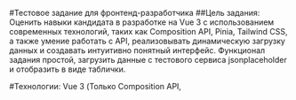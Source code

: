 #Тестовое задание для фронтенд-разработчика
##Цель задания:
Оценить навыки кандидата в разработке на Vue 3 с использованием современных технологий, таких как Composition API, Pinia, Tailwind CSS, а также умение работать с API, реализовывать динамическую загрузку данных и создавать интуитивно понятный интерфейс. Функционал задания простой, загрузить данные с тестового сервиса jsonplaceholder и отобразить в виде таблички.

#Технологии:
Vue 3 (Только Composition API, <script setup>) TypeScript использовать нет необходимости.
Pinia для сохранения и управления состояниями, кеширования данных.
Tailwind CSS для стилизации.
Radix-vue (shadcn-vue) по желанию (для UI компонентов).
https://jsonplaceholder.typicode.com/guide/ Бесплатный API для получения данных (фотографий).
